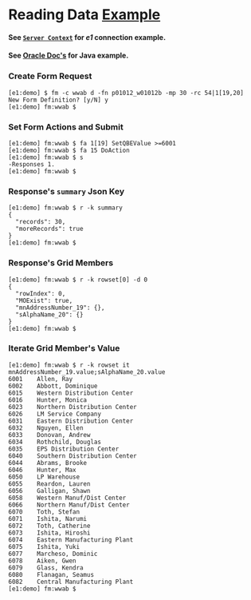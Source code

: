 # Reading Data [Example](../README.md#examples)

#### See [`Server Context`](./cmd-sv.md#examples) for _e1_ connection example.

#### See [Oracle Doc's](https://docs.oracle.com/cd/E53430_01/EOTJC/perform_ais_formsvc_calls.htm#EOTJC178) for Java example.

### Create Form Request
```
[e1:demo] $ fm -c wwab d -fn p01012_w01012b -mp 30 -rc 54|1[19,20]
New Form Definition? [y/N] y
[e1:demo] fm:wwab $ 
```

### Set Form Actions and Submit
```
[e1:demo] fm:wwab $ fa 1[19] SetQBEValue >=6001
[e1:demo] fm:wwab $ fa 15 DoAction
[e1:demo] fm:wwab $ s
-Responses 1.
[e1:demo] fm:wwab $ 
```

### Response's `summary` Json Key
```
[e1:demo] fm:wwab $ r -k summary
{
  "records": 30,
  "moreRecords": true
}
[e1:demo] fm:wwab $                                
```

### Response's Grid Members
```
[e1:demo] fm:wwab $ r -k rowset[0] -d 0
{
  "rowIndex": 0,
  "MOExist": true,
  "mnAddressNumber_19": {},
  "sAlphaName_20": {}
}
[e1:demo] fm:wwab $ 
```

### Iterate Grid Member's Value
```
[e1:demo] fm:wwab $ r -k rowset it mnAddressNumber_19.value;sAlphaName_20.value
6001	Allen, Ray	
6002	Abbott, Dominique	
6015	Western Distribution Center	
6016	Hunter, Monica	
6023	Northern Distribution Center	
6026	LM Service Company	
6031	Eastern Distribution Center	
6032	Nguyen, Ellen	
6033	Donovan, Andrew	
6034	Rothchild, Douglas	
6035	EPS Distribution Center	
6040	Southern Distribution Center	
6044	Abrams, Brooke	
6046	Hunter, Max	
6050	LP Warehouse	
6055	Reardon, Lauren	
6056	Galligan, Shawn	
6058	Western Manuf/Dist Center	
6066	Northern Manuf/Dist Center	
6070	Toth, Stefan	
6071	Ishita, Narumi	
6072	Toth, Catherine	
6073	Ishita, Hiroshi	
6074	Eastern Manufacturing Plant	
6075	Ishita, Yuki	
6077	Marcheso, Dominic	
6078	Aiken, Gwen	
6079	Glass, Kendra	
6080	Flanagan, Seamus	
6082	Central Manufacturing Plant	
[e1:demo] fm:wwab $ 
```
